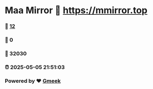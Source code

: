 # Maa Mirror :link: https://mmirror.top 
### :page_facing_up: [12](https://mmirror.top/tag.html) 
### :speech_balloon: 0 
### :hibiscus: 32030 
### :alarm_clock: 2025-05-05 21:51:03 
### Powered by :heart: [Gmeek](https://github.com/Meekdai/Gmeek)
